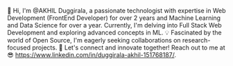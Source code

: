 
👋 Hi, I'm @AKHIL Duggirala, a passionate technologist with expertise in Web Development (FrontEnd Developer) for over 2 years and Machine Learning and Data Science for over a year. 
Currently, I'm delving into Full Stack Web Development and exploring advanced concepts in ML. 
💡 Fascinated by the world of Open Source, I'm eagerly seeking collaborations on research-focused projects. 
🌱 Let's connect and innovate together! Reach out to me at 😎 https://www.linkedin.com/in/duggirala-akhil-151768187/.

<!---
AKHIL-882/AKHIL-882 is a ✨ special ✨ repository because its `README.md` (this file) appears on your GitHub profile.
You can click the Preview link to take a look at your changes.
--->
